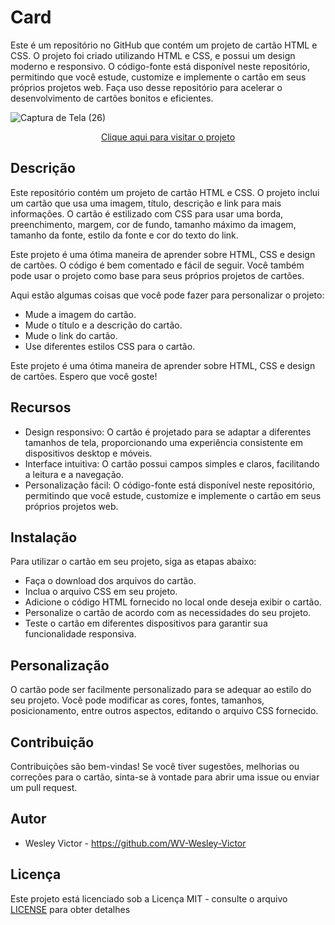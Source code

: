 # Card
Este é um repositório no GitHub que contém um projeto de cartão HTML e CSS. O projeto foi criado utilizando HTML e CSS, e possui um design moderno e responsivo. O código-fonte está disponível neste repositório, permitindo que você estude, customize e implemente o cartão em seus próprios projetos web. Faça uso desse repositório para acelerar o desenvolvimento de cartões bonitos e eficientes.

![Captura de Tela (26)](https://github.com/WV-Wesley-Victor/Card/assets/137107062/67bb87aa-1fd9-438f-b739-6a452c819107)
<p align="center">
  <a href="https://wv-wesley-victor.github.io/Card/" target="_blank">Clique aqui para visitar o projeto</a>
</p>

## Descrição
Este repositório contém um projeto de cartão HTML e CSS. O projeto inclui um cartão que usa uma imagem, título, descrição e link para mais informações. O cartão é estilizado com CSS para usar uma borda, preenchimento, margem, cor de fundo, tamanho máximo da imagem, tamanho da fonte, estilo da fonte e cor do texto do link.

Este projeto é uma ótima maneira de aprender sobre HTML, CSS e design de cartões. O código é bem comentado e fácil de seguir. Você também pode usar o projeto como base para seus próprios projetos de cartões.

Aqui estão algumas coisas que você pode fazer para personalizar o projeto:
* Mude a imagem do cartão.
* Mude o título e a descrição do cartão.
* Mude o link do cartão.
* Use diferentes estilos CSS para o cartão.

Este projeto é uma ótima maneira de aprender sobre HTML, CSS e design de cartões. Espero que você goste!

## Recursos
* Design responsivo: O cartão é projetado para se adaptar a diferentes tamanhos de tela, proporcionando uma experiência consistente em dispositivos desktop e móveis.
* Interface intuitiva: O cartão possui campos simples e claros, facilitando a leitura e a navegação.
* Personalização fácil: O código-fonte está disponível neste repositório, permitindo que você estude, customize e implemente o cartão em seus próprios projetos web.

## Instalação
Para utilizar o cartão em seu projeto, siga as etapas abaixo:
* Faça o download dos arquivos do cartão.
* Inclua o arquivo CSS em seu projeto.
* Adicione o código HTML fornecido no local onde deseja exibir o cartão.
* Personalize o cartão de acordo com as necessidades do seu projeto.
* Teste o cartão em diferentes dispositivos para garantir sua funcionalidade responsiva.

## Personalização
O cartão pode ser facilmente personalizado para se adequar ao estilo do seu projeto. Você pode modificar as cores, fontes, tamanhos, posicionamento, entre outros aspectos, editando o arquivo CSS fornecido.

## Contribuição
Contribuições são bem-vindas! Se você tiver sugestões, melhorias ou correções para o cartão, sinta-se à vontade para abrir uma issue ou enviar um pull request.

## Autor
* Wesley Victor - https://github.com/WV-Wesley-Victor

## Licença
Este projeto está licenciado sob a Licença MIT - consulte o arquivo [LICENSE](LICENSE)  para obter detalhes

